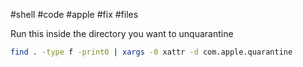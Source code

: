 #shell #code #apple #fix #files 

Run this inside the directory you want to unquarantine

```bash
find . -type f -print0 | xargs -0 xattr -d com.apple.quarantine
```